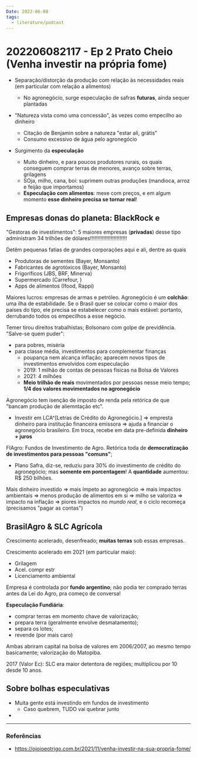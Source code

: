 ```yaml
---
Date: 2022-06-08
tags:
  - literature/podcast
---
```

# 202206082117 - Ep 2 Prato Cheio (Venha investir na própria fome)
- Separação/distorção da produção com relação às necessidades reais (em particular com relação a alimentos)
	- No agronegócio, surge especulação de safras **futuras**, ainda sequer plantadas

- "Natureza vista como uma concessão", às vezes como empecilho ao dinheiro
	- Citação de Benjamin sobre a natureza "estar ali, grátis"
	- Consumo excessivo de água pelo agronegócio

- Surgimento da **especulação** 
	- Muito dinheiro, e para poucos produtores rurais, os quais conseguem comprar terras de menores, avanço sobre terras, grilagens
	- SOja, milho, cana, boi: suprimem outras produções (mandioca, arroz e feijão que importamos)
	- **Especulação com alimentos**: mexe com preços, e em algum momento **esse dinheiro precisa se tornar real**! 

## Empresas donas do planeta: BlackRock e 
"Gestoras de investimentos": 5 maiores empresas (**privadas**) desse tipo administram 34 trilhões de dólares!!!!!!!!!!!!!!!!!!!!!!!!!

Detêm pequenas fatias de grandes corporações aqui e ali, dentre as quais
- Produtoras de sementes (Bayer, Monsanto)
- Fabricantes de agrotóxicos (Bayer, Monsanto)
- Frigoríficos (JBS, BRF, Minerva)
- Supermercado (Carrefour, )
- Apps de alimentos (Ifood, Rappi)

Maiores lucros: empresas de armas e petróleo. Agronegócio é um **colchão**: uma ilha de estabilidade. Se o Brasil quer se colocar como o maior dos países do tipo, ele precisa se estabelecer como o mais estável: portanto, derrubando todos os empecilhos a esse negócio. 

Temer tirou direitos trabalhistas; Bolsonaro com golpe de previdência. "Salve-se quem puder": 
- para pobres, miséria
- para classe média, investimentos para complementar finanças
	- poupança nem alcança inflação; aparecem novos tipos de investimentos envolvidos com especulação
	- 2019: 1 milhão de contas de pessoas físicas na Bolsa de Valores
	- 2021: 4 milhões
	- **Meio trilhão de reais** movimentados por pessoas nesse meio tempo; **1/4 dos valores movimentados no agronegócio**

Agronegócio tem isenção de imposto de renda pela retórica de que "bancam produção de aliemntação etc".

- Investir em LCA^[Letras de Crédito do Agronegócio.] => empresta dinheiro para institução financeira emissora => ajuda a financiar o agronegócio brasileiro. Em troca, recebe em data pre-definida **dinheiro + juros**

FIAgro: Fundos de Investimento de Agro. Retórica toda de **democratização de investimentos para pessoas "comuns"**; 
- Plano Safra, diz-se, reduziu para 30% do investimento de crédito do agronegócio; mas **somente em porcentagem**! A **quantidade** aumentou: R$ 250 bilhões.

Mais dinheiro investido => mais ímpeto ao agronegócio => mais impactos ambientais => menos produção de alimentos em si => milho se valoriza => impacto na inflação => piores impactos no *mundo real*, e o ciclo recomeça (precisamos "pagar as contas")

## BrasilAgro & SLC Agrícola
Crescimento acelerado, desenfreado; **muitas terras** sob essas empresas.

Crescimento acelerado em 2021 (em particular maio):
- Grilagem
- Acel. compr estr
- Licenciamento ambiental

Empresa é controlada por **fundo argentino**; não podia ter comprado terras antes da Lei do Agro, pra começo de conversa!

**Especulação Fundiária**: 
- comprar terras em momento chave de valorização; 
- prepara terra (geralmente envolve desmatamento); 
- separa os lotes; 
- revende (por mais caro)

Ambas abriram capital na bolsa de valores em 2006/2007, ao mesmo tempo basicamente; valorização do Matopiba. 

2017 (Valor Ec): SLC era maior detentora de regiões; multiplicou por 10 desde 10 anos.

## Sobre bolhas especulativas
- Muita gente está investindo em fundos de investimento
	- Caso quebrem, TUDO vai quebrar junto
- 



---
### Referências
- https://ojoioeotrigo.com.br/2021/11/venha-investir-na-sua-propria-fome/